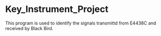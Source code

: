 # Key_Instrument_Project
This program is used to identify the signals transmittd from E4438C and received by Black Bird.
